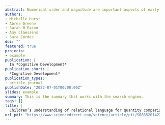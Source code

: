 ```yaml
---
abstract: Numerical order and magnitude are important aspects of early number knowledge. We investigated children’s understanding of relational vocabulary for representing and communicating about order (before/after) and magnitude (bigger/smaller, more/less). In Experiment 1, 4- to 7-year-old children compared symbolic numbers, non-symbolic discrete quantities, and continuous amounts using relational words (N = 151). In Experiment 2, 4- to 6-year-old children made yes/no judgements of ordinal and magnitude relations between symbolic numbers (N = 60). Children showed lower performance with ordinal vocabulary compared to magnitude vocabulary (Experiment 1). Further, children were less likely to endorse the use of ordinal language for non-consecutive numbers than consecutive numbers, but showed no difference for magnitude language (e.g., 6 and 7 are bigger than 5, but only 6 comes after 5; Experiment 2). These results suggest a divergence in children’s understanding of magnitude and ordinal vocabulary, suggesting a dissociation between these two concepts and/or the language used to communicate about them.
authors:
- Michelle Hurst
- Abrea Greene
- Sarah H Eason
- Amy Claessens
- Sara Cordes
doi: ""
featured: true
projects:
- example
publication: |
  In *Cognitive Development*
publication_short: |
  *Cognitive Development*
publication_types: 
- article-journal
publishDate: "2022-07-01T00:00:00Z"
slides: example
summary: This is the summary that works with the search engine.
tags: []
title: |
  Children’s understanding of relational language for quantity comparisons
url_pdf: "https://www.sciencedirect.com/science/article/pii/S0885201422000624"
---
```

